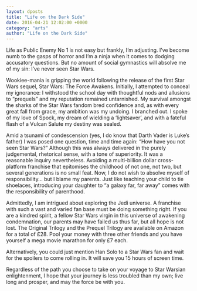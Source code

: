 ```yaml
---
layout: dposts
title: "Life on the Dark Side"
date: 2016-04-21 12:02:00 +0000
category: "arts"
author: "Life on the Dark Side"
---
```

Life as Public Enemy No 1 is not easy but frankly, I’m adjusting. I’ve become numb to the gasps of horror and I’m a ninja when it comes to dodging accusatory questions. But no amount of social gymnastics will absolve me of my sin: I’ve never seen Star Wars. 

Wookiee-mania is gripping the world following the release of the first Star Wars sequel, Star Wars: The Force Awakens. Initially, I attempted to conceal my ignorance: I withstood the school day with thoughtful nods and allusions to “prequels” and my reputation remained untarnished. My survival amongst the sharks of the Star Wars fandom bred confidence and, as with every great fall from grace, my ambition was my undoing. I branched out. I spoke of my love of Spock, my dream of wielding a ‘lightsaver’, and with a fateful flash of a Vulcan Salute my destiny was sealed. 

Amid a tsunami of condescension (yes, I do know that Darth Vader is Luke’s father) I was posed one question, time and time again: “How have you not seen Star Wars?” Although this was always delivered in the purely judgemental, rhetorical sense, with a tone of superiority. It was a reasonable inquiry nevertheless. Avoiding a multi-billion dollar cross-platform franchise that epitomises the childhood of not one, not two, but several generations is no small feat. Now, I do not wish to absolve myself of responsibility... but I blame my parents. Just like teaching your child to tie shoelaces, introducing your daughter to “a galaxy far, far away” comes with the responsibility of parenthood. 

Admittedly, I am intrigued about exploring the Jedi universe. A franchise with such a vast and varied fan base must be doing something right. If you are a kindred spirit, a fellow Star Wars virgin in this universe of awakening condemnation, our parents may have failed us thus far, but all hope is not lost. The Original Trilogy and the Prequel Trilogy are available on Amazon for a total of £28. Pool your money with three other friends and you have yourself a mega movie marathon for only £7 each.  

Alternatively, you could just mention Han Solo to a Star Wars fan and wait for the spoilers to come rolling in. It will save you 15 hours of screen time. 

Regardless of the path you choose to take on your voyage to Star Warsian enlightenment, I hope that your journey is less troubled than my own; live long and prosper, and may the force be with you. 
